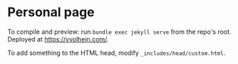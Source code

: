 # Personal page

To compile and preview: run `bundle exec jekyll serve` from the repo's root.
Deployed at https://vvolhejn.com/.

To add something to the HTML head, modify `_includes/head/custom.html`.